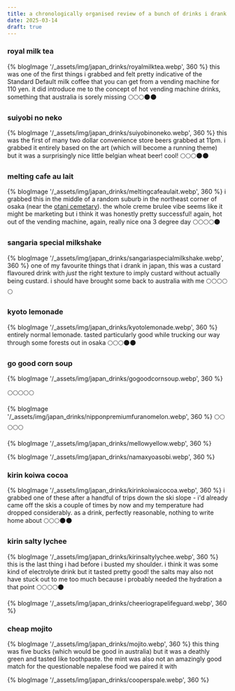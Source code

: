 ```yaml
---
title: a chronologically organised review of a bunch of drinks i drank in japan last month
date: 2025-03-14
draft: true
---
```

### royal milk tea 
{% blogImage '/_assets/img/japan_drinks/royalmilktea.webp', 360 %}
this was one of the first things i grabbed and felt pretty indicative of the Standard Default milk coffee that you can get from a vending machine for 110 yen. it did introduce me to the concept of hot vending machine drinks, something that australia is sorely missing
🌕🌕🌕🌑🌑

### suiyobi no neko
{% blogImage '/_assets/img/japan_drinks/suiyobinoneko.webp', 360 %}
this was the first of many two dollar convenience store beers grabbed at 11pm. i grabbed it entirely based on the art (which will become a running theme) but it was a surprisingly nice little belgian wheat beer! cool!
🌕🌕🌕🌑🌑

### melting cafe au lait
{% blogImage '/_assets/img/japan_drinks/meltingcafeaulait.webp', 360 %}
i grabbed this in the middle of a random suburb in the northeast corner of osaka (near the [otani cemetary](/blog/japan_nightmare_blog/#otani-cemetary)). the whole creme brulee vibe seems like it might be marketing but i think it was honestly pretty successful! again, hot out of the vending machine, again, really nice ona 3 degree day
🌕🌕🌕🌕🌑

### sangaria special milkshake
{% blogImage '/_assets/img/japan_drinks/sangariaspecialmilkshake.webp', 360 %}
one of my favourite things that i drank in japan, this was a custard flavoured drink with _just_ the right texture to imply custard without actually being custard. i should have brought some back to australia with me 
🌕🌕🌕🌕🌕

### kyoto lemonade
{% blogImage '/_assets/img/japan_drinks/kyotolemonade.webp', 360 %}
entirely normal lemonade. tasted particularly good while trucking our way through some forests out in osaka
🌕🌕🌕🌑🌑

### go good corn soup
{% blogImage '/_assets/img/japan_drinks/gogoodcornsoup.webp', 360 %}

🌕🌕🌕🌕🌕

{% blogImage '/_assets/img/japan_drinks/nipponpremiumfuranomelon.webp', 360 %}
🌕🌕🌕🌕🌕

{% blogImage '/_assets/img/japan_drinks/mellowyellow.webp', 360 %}

{% blogImage '/_assets/img/japan_drinks/namaxyoasobi.webp', 360 %}

### kirin koiwa cocoa
{% blogImage '/_assets/img/japan_drinks/kirinkoiwaicocoa.webp', 360 %}
i grabbed one of these after a handful of trips down the ski slope - i'd already came off the skis a couple of times by now and my temperature had dropped considerably. as a drink, perfectly reasonable, nothing to write home about
🌕🌕🌕🌑🌑

### kirin salty lychee
{% blogImage '/_assets/img/japan_drinks/kirinsaltylychee.webp', 360 %}
this is the last thing i had before i busted my shoulder. i think it was some kind of electrolyte drink but it tasted pretty good! the salts may also not have stuck out to me too much because i probably needed the hydration a that point
🌕🌕🌕🌕🌑

{% blogImage '/_assets/img/japan_drinks/cheeriograpelifeguard.webp', 360 %}

### cheap mojito
{% blogImage '/_assets/img/japan_drinks/mojito.webp', 360 %}
this thing was five bucks (which would be good in australia) but it was a deathly green and tasted like toothpaste. the mint was also not an amazingly good match for the questionable nepalese food we paired it with

{% blogImage '/_assets/img/japan_drinks/cooperspale.webp', 360 %}
